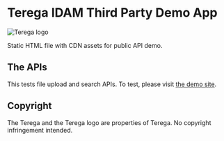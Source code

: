 # Terega IDAM Third Party Demo App

![Terega logo](https://www.terega.fr/wp-content/uploads/2018/03/terega-main-logo-2.svg)

Static HTML file with CDN assets for public API demo.


## The APIs
This tests file upload and search APIs. To test, please visit [the demo site](https://terega-idam-thirdparty.herokuapp.com "Demo site").  

## Copyright
The Terega and the Terega logo are properties of Terega. No copyright infringement intended.  

